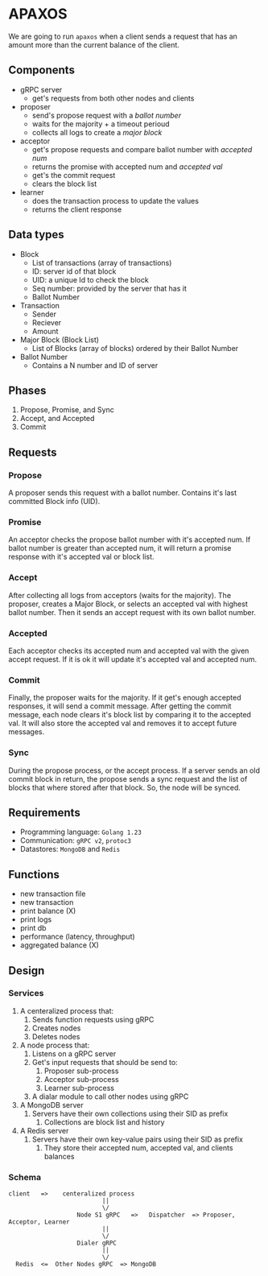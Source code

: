 # APAXOS

We are going to run `apaxos` when a client sends a request that has an amount more than the current balance of the client.

## Components

- gRPC server
  - get's requests from both other nodes and clients
- proposer
  - send's propose request with a _ballot number_
  - waits for the majority + a timeout perioud
  - collects all logs to create a _major block_
- acceptor
  - get's propose requests and compare ballot number with _accepted num_
  - returns the promise with accepted num and _accepted val_
  - get's the commit request
  - clears the block list
- learner
  - does the transaction process to update the values
  - returns the client response

## Data types

- Block
  - List of transactions (array of transactions)
  - ID: server id of that block
  - UID: a unique Id to check the block
  - Seq number: provided by the server that has it
  - Ballot Number
- Transaction
  - Sender
  - Reciever
  - Amount
- Major Block (Block List)
  - List of Blocks (array of blocks) ordered by their Ballot Number
- Ballot Number
  - Contains a N number and ID of server

## Phases

1. Propose, Promise, and Sync
2. Accept, and Accepted
3. Commit

## Requests

### Propose

A proposer sends this request with a ballot number. Contains it's last committed Block info (UID).

### Promise

An acceptor checks the propose ballot number with it's accepted num. If ballot number is greater than accepted num,
it will return a promise response with it's accepted val or block list.

### Accept

After collecting all logs from acceptors (waits for the majority). The proposer, creates a Major Block, or selects an accepted val with highest ballot number. Then it sends an accept request with its own ballot number.

### Accepted

Each acceptor checks its accepted num and accepted val with the given accept request. If it is ok it will update it's
accepted val and accepted num.

### Commit

Finally, the proposer waits for the majority. If it get's enough accepted responses, it will send a commit message.
After getting the commit message, each node clears it's block list by comparing it to the accepted val. It will also
store the accepted val and removes it to accept future messages.

### Sync

During the propose process, or the accept process. If a server sends an old commit block in return, the propose
sends a sync request and the list of blocks that where stored after that block. So, the node will be synced.

## Requirements

- Programming language: `Golang 1.23`
- Communication: `gRPC v2`, `protoc3`
- Datastores: `MongoDB` and `Redis`

## Functions

- new transaction file
- new transaction
- print balance (X)
- print logs
- print db
- performance (latency, throughput)
- aggregated balance (X)

## Design

### Services

1. A centeralized process that:
   1. Sends function requests using gRPC
   2. Creates nodes
   3. Deletes nodes
2. A node process that:
   1. Listens on a gRPC server
   2. Get's input requests that should be send to:
      1. Proposer sub-process
      2. Acceptor sub-process
      3. Learner sub-process
   3. A dialar module to call other nodes using gRPC
3. A MongoDB server
   1. Servers have their own collections using their SID as prefix
      1. Collections are block list and history
4. A Redis server
   1. Servers have their own key-value pairs using their SID as prefix
      1. They store their accepted num, accepted val, and clients balances

### Schema

```
client   =>    centeralized process
                          ||
                          \/
                   Node S1 gRPC   =>   Dispatcher  => Proposer, Acceptor, Learner
                          ||
                          \/
                   Dialer gRPC
                          ||
                          \/
  Redis  <=  Other Nodes gRPC  => MongoDB
```
